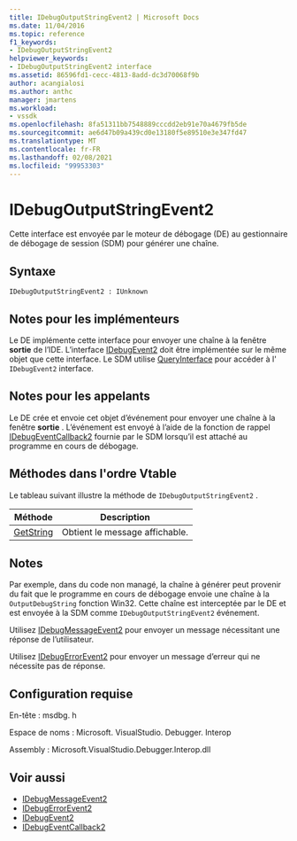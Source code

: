 ```yaml
---
title: IDebugOutputStringEvent2 | Microsoft Docs
ms.date: 11/04/2016
ms.topic: reference
f1_keywords:
- IDebugOutputStringEvent2
helpviewer_keywords:
- IDebugOutputStringEvent2 interface
ms.assetid: 86596fd1-cecc-4813-8add-dc3d70068f9b
author: acangialosi
ms.author: anthc
manager: jmartens
ms.workload:
- vssdk
ms.openlocfilehash: 8fa51311bb7548889cccdd2eb91e70a4679fb5de
ms.sourcegitcommit: ae6d47b09a439cd0e13180f5e89510e3e347fd47
ms.translationtype: MT
ms.contentlocale: fr-FR
ms.lasthandoff: 02/08/2021
ms.locfileid: "99953303"
---
```

# <a name="idebugoutputstringevent2"></a>IDebugOutputStringEvent2
Cette interface est envoyée par le moteur de débogage (DE) au gestionnaire de débogage de session (SDM) pour générer une chaîne.

## <a name="syntax"></a>Syntaxe

```
IDebugOutputStringEvent2 : IUnknown
```

## <a name="notes-for-implementers"></a>Notes pour les implémenteurs
 Le DE implémente cette interface pour envoyer une chaîne à la fenêtre **sortie** de l’IDE. L’interface [IDebugEvent2](../../../extensibility/debugger/reference/idebugevent2.md) doit être implémentée sur le même objet que cette interface. Le SDM utilise [QueryInterface](/cpp/atl/queryinterface) pour accéder à l' `IDebugEvent2` interface.

## <a name="notes-for-callers"></a>Notes pour les appelants
 Le DE crée et envoie cet objet d’événement pour envoyer une chaîne à la fenêtre **sortie** . L’événement est envoyé à l’aide de la fonction de rappel [IDebugEventCallback2](../../../extensibility/debugger/reference/idebugeventcallback2.md) fournie par le SDM lorsqu’il est attaché au programme en cours de débogage.

## <a name="methods-in-vtable-order"></a>Méthodes dans l'ordre Vtable
 Le tableau suivant illustre la méthode de `IDebugOutputStringEvent2` .

|Méthode|Description|
|------------|-----------------|
|[GetString](../../../extensibility/debugger/reference/idebugoutputstringevent2-getstring.md)|Obtient le message affichable.|

## <a name="remarks"></a>Notes
 Par exemple, dans du code non managé, la chaîne à générer peut provenir du fait que le programme en cours de débogage envoie une chaîne à la `OutputDebugString` fonction Win32. Cette chaîne est interceptée par le DE et est envoyée à la SDM comme `IDebugOutputStringEvent2` événement.

 Utilisez [IDebugMessageEvent2](../../../extensibility/debugger/reference/idebugmessageevent2.md) pour envoyer un message nécessitant une réponse de l’utilisateur.

 Utilisez [IDebugErrorEvent2](../../../extensibility/debugger/reference/idebugerrorevent2.md) pour envoyer un message d’erreur qui ne nécessite pas de réponse.

## <a name="requirements"></a>Configuration requise
 En-tête : msdbg. h

 Espace de noms : Microsoft. VisualStudio. Debugger. Interop

 Assembly : Microsoft.VisualStudio.Debugger.Interop.dll

## <a name="see-also"></a>Voir aussi
- [IDebugMessageEvent2](../../../extensibility/debugger/reference/idebugmessageevent2.md)
- [IDebugErrorEvent2](../../../extensibility/debugger/reference/idebugerrorevent2.md)
- [IDebugEvent2](../../../extensibility/debugger/reference/idebugevent2.md)
- [IDebugEventCallback2](../../../extensibility/debugger/reference/idebugeventcallback2.md)
